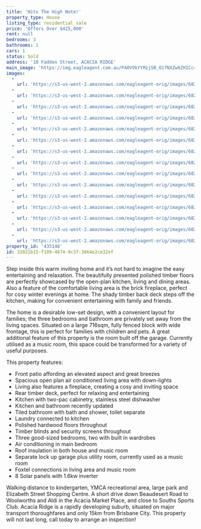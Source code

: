 ```yaml
---
title: 'Hits The High Note!'
property_type: House
listing_type: residential_sale
price: 'Offers Over $425,000'
rent: null
bedrooms: 3
bathrooms: 1
cars: 1
status: Sold
address: '18 Fadden Street, ACACIA RIDGE'
main_image: 'https://img.eagleagent.com.au/P40V9kYtMzjSB_O1fNXZw6ZHICc=/1280x854/smart/https://s3-us-west-2.amazonaws.com/eagleagent-orig/images/6820986/124412126-image-M.jpg'
images:
  -
    url: 'https://s3-us-west-2.amazonaws.com/eagleagent-orig/images/6821000/124412126-image-O.jpg'
  -
    url: 'https://s3-us-west-2.amazonaws.com/eagleagent-orig/images/6820999/124412126-image-N.jpg'
  -
    url: 'https://s3-us-west-2.amazonaws.com/eagleagent-orig/images/6820998/124412126-image-L.jpg'
  -
    url: 'https://s3-us-west-2.amazonaws.com/eagleagent-orig/images/6820997/124412126-image-K.jpg'
  -
    url: 'https://s3-us-west-2.amazonaws.com/eagleagent-orig/images/6820996/124412126-image-J.jpg'
  -
    url: 'https://s3-us-west-2.amazonaws.com/eagleagent-orig/images/6820995/124412126-image-I.jpg'
  -
    url: 'https://s3-us-west-2.amazonaws.com/eagleagent-orig/images/6820994/124412126-image-H.jpg'
  -
    url: 'https://s3-us-west-2.amazonaws.com/eagleagent-orig/images/6820993/124412126-image-G.jpg'
  -
    url: 'https://s3-us-west-2.amazonaws.com/eagleagent-orig/images/6820992/124412126-image-F.jpg'
  -
    url: 'https://s3-us-west-2.amazonaws.com/eagleagent-orig/images/6820991/124412126-image-E.jpg'
  -
    url: 'https://s3-us-west-2.amazonaws.com/eagleagent-orig/images/6820990/124412126-image-D.jpg'
  -
    url: 'https://s3-us-west-2.amazonaws.com/eagleagent-orig/images/6820989/124412126-image-C.jpg'
  -
    url: 'https://s3-us-west-2.amazonaws.com/eagleagent-orig/images/6820988/124412126-image-B.jpg'
  -
    url: 'https://s3-us-west-2.amazonaws.com/eagleagent-orig/images/6820987/124412126-image-A.jpg'
  -
    url: 'https://s3-us-west-2.amazonaws.com/eagleagent-orig/images/6820986/124412126-image-M.jpg'
property_id: '435148'
id: 32021b15-f109-4674-9c37-3664e2ce32ef
---
```

Step inside this warm inviting home and it’s not hard to imagine the easy entertaining and relaxation. The beautifully presented polished timber floors are perfectly showcased by the open-plan kitchen, living and dining areas. Also a feature of the comfortable living area is the brick fireplace, perfect for cosy winter evenings at home. The shady timber back deck steps off the kitchen, making for convenient entertaining with family and friends.

The home is a desirable low-set design, with a convenient layout for families; the three bedrooms and bathroom are privately set away from the living spaces. Situated on a large 716sqm, fully fenced block with wide frontage, this is perfect for families with children and pets. A great additional feature of this property is the room built off the garage. Currently utilised as a music room, this space could be transformed for a variety of useful purposes.

This property features:

*  Front patio affording an elevated aspect and great breezes
*  Spacious open plan air conditioned living area with down-lights
*  Living also features a fireplace, creating a cosy and inviting space
*  Rear timber deck, perfect for relaxing and entertaining
*  Kitchen with two-pac cabinetry, stainless steel dishwasher
*  Kitchen and bathroom recently updated
*  Tiled bathroom with bath and shower, toilet separate
*  Laundry connected to kitchen
*  Polished hardwood floors throughout
*  Timber blinds and security screens throughout
*  Three good-sized bedrooms, two with built in wardrobes
*  Air conditioning in main bedroom
*  Roof insulation in both house and music room
*  Separate lock up garage plus utility room, currently used as a music room
*  Foxtel connections in living area and music room
*  8 Solar panels with 1.6kw inverter

Walking distance to kindergarten, YMCA recreational area, large park and Elizabeth Street Shopping Centre. A short drive down Beaudesert Road to Woolworths and Aldi in the Acacia Market Place, and close to Souths Sports Club. Acacia Ridge is a rapidly developing suburb, situated on major transport thoroughfares and only 15km from Brisbane City. This property will not last long, call today to arrange an inspection!